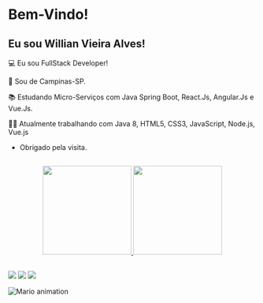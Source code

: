 # Bem-Vindo!

## Eu sou Willian Vieira Alves!

:computer: Eu sou FullStack Developer!

:house_with_garden: Sou de Campinas-SP.

:books: Estudando Micro-Serviços com Java Spring Boot, React.Js, Angular.Js e Vue.Js.

👨‍💻 Atualmente trabalhando com Java 8, HTML5, CSS3, JavaScript, Node.js, Vue.js

- Obrigado pela visita.

##

<div align="center">
  <a href="https://github.com/willian-vieira">
  <img height="180em" src="https://github-readme-stats.vercel.app/api?username=willian-vieira&show_icons=true&theme=dracula&include_all_commits=true&count_private=true"/>
  <img height="180em" src="https://github-readme-stats.vercel.app/api/top-langs/?username=willian-vieira&layout=compact&langs_count=7&theme=dracula"/>
</div>


##
 
<div> 
  <a href="https://instagram.com/rafaballerini" target="_blank"><img src="https://img.shields.io/badge/-Instagram-%23E4405F?style=for-the-badge&logo=instagram&logoColor=white" target="_blank"></a>
  <a href = "mailto:williannvieira.w@gmail.com"><img src="https://img.shields.io/badge/-Gmail-%23333?style=for-the-badge&logo=gmail&logoColor=white" target="_blank"></a>
  <a href="https://www.linkedin.com/in/willian-vieira-919055128" target="_blank"><img src="https://img.shields.io/badge/-LinkedIn-%230077B5?style=for-the-badge&logo=linkedin&logoColor=white" target="_blank"></a> 
 
  ![Mario animation](https://raw.githubusercontent.com/TheDudeThatCode/TheDudeThatCode/master/Assets/Mario_Gameplay.gif)
  
</div>
